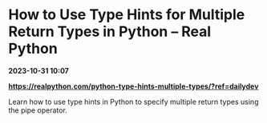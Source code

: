 # How to Use Type Hints for Multiple Return Types in Python – Real Python

**2023-10-31 10:07**

**https://realpython.com/python-type-hints-multiple-types/?ref=dailydev**

Learn how to use type hints in Python to specify multiple return types using the pipe operator.